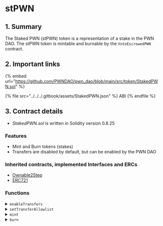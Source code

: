 # stPWN

## 1. Summary

The Staked PWN (stPWN) token is a representation of a stake in the PWN DAO. The stPWN token is mintable and burnable by the `VoteEscrowedPWN` contract.

## 2. Important links

{% embed url="https://github.com/PWNDAO/pwn_dao/blob/main/src/token/StakedPWN.sol" %}

{% file src="../../../.gitbook/assets/StakedPWN.json" %}
ABI
{% endfile %}

## 3. Contract details

* _StakedPWN.sol_ is written in Solidity version 0.8.25

### Features

* Mint and Burn tokens (stakes)
* Transfers are disabled by default, but can be enabled by the PWN DAO

### Inherited contracts, implemented Interfaces and ERCs

* [Ownable2Step](https://github.com/OpenZeppelin/openzeppelin-contracts/blob/master/contracts/access/Ownable2Step.sol)
* [ERC721](https://github.com/OpenZeppelin/openzeppelin-contracts/blob/master/contracts/token/ERC721/ERC721.sol)

### Functions

<details>

<summary><code>enableTransfers</code></summary>

#### Overview

Function to enable permissionless stPWN token transfers. Transfers cannot be disabled once they have been enabled.&#x20;

This function doesn't take any arguments.

#### Implementation

```solidity
function enableTransfers() external onlyOwner {
    if (transfersEnabled) {
        revert Error.TransfersAlreadyEnabled();
    }
    transfersEnabled = true;
}
```

</details>

<details>

<summary><code>setTransferAllowlist</code></summary>

#### Overview

Function to enable token transfers for an address before transferes are enabled for all holders.

This function takes two arguments:

* `address`**`addr`**
* `bool`**`isAllowed`**

#### Implementation

```solidity
function setTransferAllowlist(address addr, bool isAllowed) external onlyOwner {
    transferAllowlist[addr] = isAllowed;
}
```

</details>

<details>

<summary><code>mint</code></summary>

#### Overview

Function to mint new stPWN tokens. Only supply manager ([vePWN](vepwn/)) can call this function.&#x20;

This function takes two arguments:

* `address`**`to`**
* `uint256`**`tokenId`**

#### Implementation

```solidity
function mint(address to, uint256 tokenId) external onlySupplyManager {
    _mint(to, tokenId);
}
```

</details>

<details>

<summary><code>burn</code></summary>

#### Overview

Function to burn stPWN tokens. Only supply manager ([vePWN](vepwn/)) can call this function.

This function takes one argument:

* `uint256`**`tokenId`**

#### Implementation

```solidity
function burn(uint256 tokenId) external onlySupplyManager {
    _burn(tokenId);
}
```

</details>
